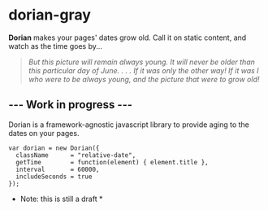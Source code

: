dorian-gray
========

**Dorian** makes your pages' dates grow old. Call it on static content, and watch as the time goes by...

> *But this picture will remain always young. It will never be older than this particular day of June. . . . If it was only the other way! If it was I who were to be always young, and the picture that were to grow old!*

   ---   Work in progress ---
--------------------------------

Dorian is a framework-agnostic javascript library to provide aging to the dates on your pages.

    var dorian = new Dorian({
      className      = "relative-date",
      getTime        = function(element) { element.title },
      interval       = 60000,
      includeSeconds = true
    });

* Note: this is still a draft *

